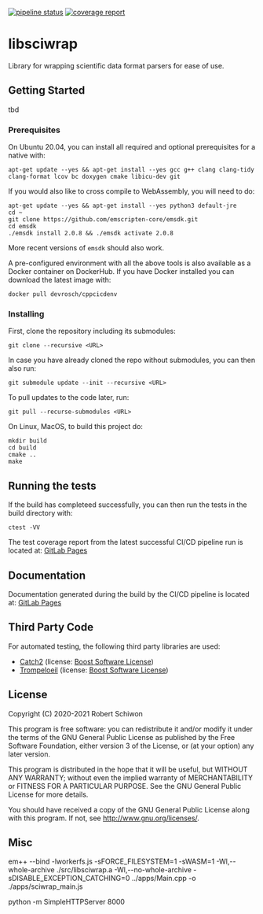 [![pipeline status](https://gitlab.com/devrosch/libsciwrap/badges/master/pipeline.svg)](https://gitlab.com/devrosch/libsciwrap/-/commits/master)
[![coverage report](https://gitlab.com/devrosch/libsciwrap/badges/master/coverage.svg)](https://gitlab.com/devrosch/libsciwrap/-/commits/master)

# libsciwrap

Library for wrapping scientific data format parsers for ease of use.

## Getting Started

tbd

### Prerequisites

On Ubuntu 20.04, you can install all required and optional prerequisites for a native with:

```
apt-get update --yes && apt-get install --yes gcc g++ clang clang-tidy clang-format lcov bc doxygen cmake libicu-dev git
```

If you would also like to cross compile to WebAssembly, you will need to do:
```
apt-get update --yes && apt-get install --yes python3 default-jre
cd ~
git clone https://github.com/emscripten-core/emsdk.git
cd emsdk
./emsdk install 2.0.8 && ./emsdk activate 2.0.8
```

More recent versions of `emsdk` should also work.

A pre-configured environment with all the above tools is also available as a Docker container on DockerHub. If you have Docker installed you can download the latest image with:

```
docker pull devrosch/cppcicdenv
```

### Installing

First, clone the repository including its submodules:
```
git clone --recursive <URL>
```

In case you have already cloned the repo without submodules, you can then also run:
```
git submodule update --init --recursive <URL>
```

To pull updates to the code later, run:
```
git pull --recurse-submodules <URL>
```

On Linux, MacOS, to build this project do:
```
mkdir build
cd build
cmake ..
make
```

## Running the tests

If the build has completeed successfully, you can then run the tests in the build directory with:
```
ctest -VV
```

The test coverage report from the latest successful CI/CD pipeline run is located at: [GitLab Pages](https://devrosch.gitlab.io/libsciwrap/coverage)

## Documentation

Documentation generated during the build by the CI/CD pipeline is located at: [GitLab Pages](https://devrosch.gitlab.io/libsciwrap/doc)


## Third Party Code

For automated testing, the following third party libraries are used:

* [Catch2](https://github.com/catchorg/Catch2) (license: [Boost Software License](https://github.com/catchorg/Catch2/blob/devel/LICENSE.txt))
* [Trompeloeil](https://github.com/rollbear/trompeloeil) (license: [Boost Software License](https://github.com/rollbear/trompeloeil/blob/master/LICENSE_1_0.txt))

## License

Copyright (C) 2020-2021 Robert Schiwon

This program is free software: you can redistribute it and/or modify it under the terms of the GNU General Public License as published by the Free Software Foundation, either version 3 of the License, or (at your option) any later version.

This program is distributed in the hope that it will be useful, but WITHOUT ANY WARRANTY; without even the implied warranty of MERCHANTABILITY or FITNESS FOR A PARTICULAR PURPOSE. See the GNU General Public License for more details.

You should have received a copy of the GNU General Public License along with this program.  If not, see <http://www.gnu.org/licenses/>.

## Misc

em++ --bind -lworkerfs.js -sFORCE_FILESYSTEM=1 -sWASM=1 -Wl,--whole-archive ./src/libsciwrap.a -Wl,--no-whole-archive -sDISABLE_EXCEPTION_CATCHING=0 ../apps/Main.cpp -o ./apps/sciwrap_main.js

python -m SimpleHTTPServer 8000
